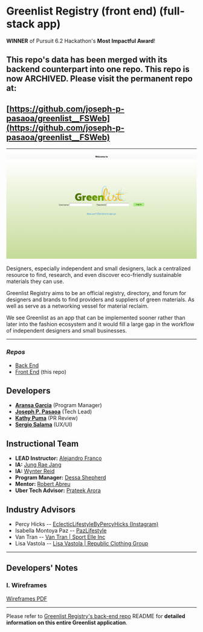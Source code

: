 # Greenlist Registry (front end) (full-stack app)

**WINNER** of Pursuit 6.2 Hackathon's **Most Impactful Award**!

## **This repo's data has been merged with its backend counterpart into one repo. This repo is now ARCHIVED. Please visit the permanent repo at:**

## [https://github.com/joseph-p-pasaoa/greenlist__FSWeb](https://github.com/joseph-p-pasaoa/greenlist__FSWeb)

---

![screen capture of Welcome page](./readme/screencap_welcome_hires.png)

Designers, especially independent and small designers, lack a centralized resource to find, research, and even discover eco-friendly sustainable materials they can use.

Greenlist Registry aims to be an official registry, directory, and forum for designers and brands to find providers and suppliers of green materials. As well as serve as a networking vessel for material reclaim.

We see Greenlist as an app that can be implemented sooner rather than later into the fashion ecosystem and it would fill a large gap in the workflow of independent designers and small businesses.

---

### _Repos_

- [Back End](https://github.com/joseph-p-pasaoa/greenlistRegistry_back__Web)
- [Front End](https://github.com/joseph-p-pasaoa/greenlistRegistry_front__Web) (this repo)

## **Developers**

- [**Aransa Garcia**](https://github.com/aransagarcia) (Program Manager)
- [**Joseph P. Pasaoa**](https://github.com/joseph-p-pasaoa) (Tech Lead)
- [**Kathy Puma**](https://github.com/KathyPuma) (PR Review)
- [**Sergio Salama**](https://github.com/sergiocohens) (UX/UI)

## Instructional Team

- **LEAD Instructor:** [Alejandro Franco](https://github.com/alejo4373)
- **IA:** [Jung Rae Jang](https://github.com/jungraejang)
- **IA:** [Wynter Reid](https://github.com/wynterreid)
- **Program Manager:** [Dessa Shepherd](https://www.linkedin.com/in/dessa-shepherd-7a55b374/)
- **Mentor:** [Robert Abreu](http://www.fiveeightyeight.com/)
- **Uber Tech Advisor:** [Prateek Arora](https://www.linkedin.com/in/arora-prateek/)

## Industry Advisors

- Percy Hicks -- [EclecticLifestyleByPercyHicks (Instagram)](https://www.instagram.com/eclecticlifestylesbypercyhicks)
- Isabella Montoya Paz -- [PazLifestyle](https://www.pazlifestyle.com/)
- Van Tran -- [Van Tran | Sport Elle Inc](https://www.linkedin.com/in/van-tran-ny/)
- Lisa Vastola -- [Lisa Vastola | Republic Clothing Group](https://www.linkedin.com/in/lisa-vastola-8371431b/)

---

## Developers' Notes

### **I. Wireframes**

[Wireframes PDF](./readme/wireframes.pdf)

---

Please refer to [Greenlist Registry's back-end repo](https://github.com/joseph-p-pasaoa/greenlistRegistry_back__Web) README for **detailed information on this entire Greenlist application**.